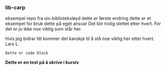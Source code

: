 ### lib-carp
eksempel repo fra uio biblioteksløyd
dette er første endring
dette er et eksempel for
bruk dette på eget ansvar
Det blir trolig slettet etter hvert.
For det er jo ikke noe viktig som står her.

Hvis jeg bidrar litt kommer det kanskje til å stå noe viktig her etter hvert. Lars L.

`Dette er code block`

**Dette er en test på å skrive i kursiv**
